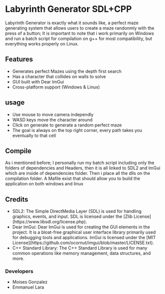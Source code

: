 <h1><b>Labyrinth Generator SDL+CPP</b></h1>
        Labyrinth Generator is exactly what it sounds like, a perfect maze generating system that allows users to create a maze randonmly with the press of a button; It is important to note that i work primarily on Windows and run a batch script for compilation on g++ for most compatibility, but everything works properly on Linux.

<b><h2> Features </h2></b>
        <ul>
                <li> Generates perfect Mazes using the depth first search </li>
                <li> Has a character that collides on walls to solve </li>
                <li> GUI built with Dear ImGui </li>
                <li> Cross-platform support (Windows & Linux) </li>
        </ul>

<h2><b> usage </b></h2>
        <ul>
                <li> Use mouse to move camera independly </li>
                <li> WASD keys move the character around </li>
                <li> Click on generate to generate a random perfect maze </li>
                <li> The goal is always on the top right corner, every path takes you eventually to that cell </li>
        </ul>

<h2><b> </b></h2>

<b><h2>Compile</h2></b>
        As i mentioned before; I personally run my batch script including only the folders of dependencies and Headers, then it is all linked to SDL2 and ImGui which are inside of dependencies folder. Then i place all the dlls on the compilation folder. A Mafile exist that should allow you to build the application on both windows and linux

<h2>Credits</h2>
        <ul>
                <li> SDL2: The Simple DirectMedia Layer (SDL) is used for handling graphics, events, and input. SDL is licensed under the [Zlib License](https://www.libsdl.org/license.php). </li>
                <li> Dear ImGui: Dear ImGui is used for creating the GUI elements in the project. It is a bloat-free graphical user interface library primarily used for debugging tools and applications. ImGui is licensed under the [MIT License](https://github.com/ocornut/imgui/blob/master/LICENSE.txt). </li>
                <li> C++ Standard Library: The C++ Standard Library is used for many common operations like memory management, data structures, and more. </li>
        </ul>
        <h3> Developers </h3>
        <ul>
                <li> Moises Gonzalez </li>
                <li> Emmanuel Lara </li>
        </ul>
